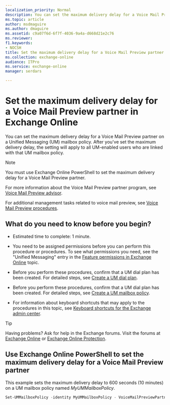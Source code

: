 ```yaml
---
localization_priority: Normal
description: You can set the maximum delivery delay for a Voice Mail Preview partner on a Unified Messaging (UM) mailbox policy. After you've set the maximum delivery delay, the setting will apply to all UM-enabled users who are linked with that UM mailbox policy.
ms.topic: article
author: msdmaguire
ms.author: dmaguire
ms.assetid: c9a07f6d-6f7f-4036-9a4a-d668d21e2c76
ms.reviewer: 
f1.keywords:
- NOCSH
title: Set the maximum delivery delay for a Voice Mail Preview partner in Exchange Online
ms.collection: exchange-online
audience: ITPro
ms.service: exchange-online
manager: serdars

---
```


# Set the maximum delivery delay for a Voice Mail Preview partner in Exchange Online

You can set the maximum delivery delay for a Voice Mail Preview partner on a Unified Messaging (UM) mailbox policy. After you've set the maximum delivery delay, the setting will apply to all UM-enabled users who are linked with that UM mailbox policy.

> [!NOTE]
> You must use Exchange Online PowerShell to set the maximum delivery delay for a Voice Mail Preview partner.

For more information about the Voice Mail Preview partner program, see [Voice Mail Preview advisor](voice-mail-preview-advisor.md).

For additional management tasks related to voice mail preview, see [Voice Mail Preview procedures](voice-mail-preview-procedures.md).

## What do you need to know before you begin?

- Estimated time to complete: 1 minute.

- You need to be assigned permissions before you can perform this procedure or procedures. To see what permissions you need, see the "Unified Messaging" entry in the [Feature permissions in Exchange Online](../../permissions-exo/feature-permissions.md) topic.

- Before you perform these procedures, confirm that a UM dial plan has been created. For detailed steps, see [Create a UM dial plan](../../voice-mail-unified-messaging/connect-voice-mail-system/create-um-dial-plan.md).

- Before you perform these procedures, confirm that a UM dial plan has been created. For detailed steps, see [Create a UM mailbox policy](../../voice-mail-unified-messaging/set-up-voice-mail/create-um-mailbox-policy.md).

- For information about keyboard shortcuts that may apply to the procedures in this topic, see [Keyboard shortcuts for the Exchange admin center](../../accessibility/keyboard-shortcuts-in-admin-center.md).

> [!TIP]
> Having problems? Ask for help in the Exchange forums. Visit the forums at [Exchange Online](https://social.technet.microsoft.com/forums/msonline/home?forum=onlineservicesexchange) or [Exchange Online Protection](https://social.technet.microsoft.com/forums/forefront/home?forum=FOPE).

## Use Exchange Online PowerShell to set the maximum delivery delay for a Voice Mail Preview partner

This example sets the maximum delivery delay to 600 seconds (10 minutes) on a UM mailbox policy named _MyUMMailboxPolicy_.

```PowerShell
Set-UMMailboxPolicy -identity MyUMMailboxPolicy - VoiceMailPreviewPartnerMaxDeliveryDelay 600
```
